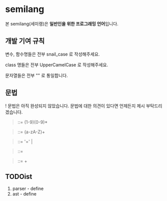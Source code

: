 # semilang

본 semilang(세미랭)은 **일반인을 위한 프로그래밍 언어**입니다.

## 개발 기여 규칙

변수, 함수명들은 전부 snail_case 로 작성해주세요.

class 명들은 전부 UpperCamelCase 로 작성해주세요.

문자열들은 전부 "" 로 통일합니다.

## 문법

! 문법은 아직 완성되지 않았습니다. 문법에 대한 의견이 있다면 언제든지 제시 부탁드리겠습니다.

> <number> ::= (1-9)(0-9)*

> <identifier> ::= (a-zA-Z)+

> <define> ::= <identifier> '=' <number> | <identifier>

> <stat> ::= <define>

> <block> ::= <stat>+


## TODOist

1. parser - define
2. ast - define